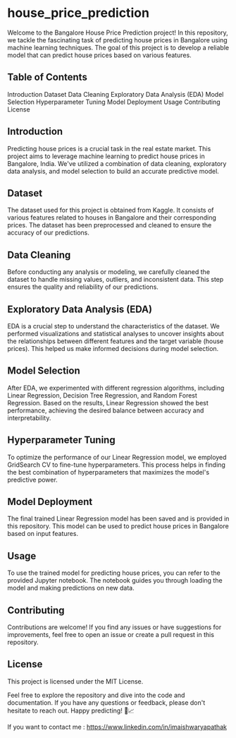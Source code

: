 # house_price_prediction
Welcome to the Bangalore House Price Prediction project! In this repository, we tackle the fascinating task of predicting house prices in Bangalore using machine learning techniques. The goal of this project is to develop a reliable model that can predict house prices based on various features.

## Table of Contents
Introduction
Dataset
Data Cleaning
Exploratory Data Analysis (EDA)
Model Selection
Hyperparameter Tuning
Model Deployment
Usage
Contributing
License
## Introduction
Predicting house prices is a crucial task in the real estate market. This project aims to leverage machine learning to predict house prices in Bangalore, India. We've utilized a combination of data cleaning, exploratory data analysis, and model selection to build an accurate predictive model.

## Dataset
The dataset used for this project is obtained from Kaggle. It consists of various features related to houses in Bangalore and their corresponding prices. The dataset has been preprocessed and cleaned to ensure the accuracy of our predictions.

## Data Cleaning
Before conducting any analysis or modeling, we carefully cleaned the dataset to handle missing values, outliers, and inconsistent data. This step ensures the quality and reliability of our predictions.

## Exploratory Data Analysis (EDA)
EDA is a crucial step to understand the characteristics of the dataset. We performed visualizations and statistical analyses to uncover insights about the relationships between different features and the target variable (house prices). This helped us make informed decisions during model selection.

## Model Selection
After EDA, we experimented with different regression algorithms, including Linear Regression, Decision Tree Regression, and Random Forest Regression. Based on the results, Linear Regression showed the best performance, achieving the desired balance between accuracy and interpretability.

## Hyperparameter Tuning
To optimize the performance of our Linear Regression model, we employed GridSearch CV to fine-tune hyperparameters. This process helps in finding the best combination of hyperparameters that maximizes the model's predictive power.

## Model Deployment
The final trained Linear Regression model has been saved and is provided in this repository. This model can be used to predict house prices in Bangalore based on input features.

## Usage
To use the trained model for predicting house prices, you can refer to the provided Jupyter notebook. The notebook guides you through loading the model and making predictions on new data.

## Contributing
Contributions are welcome! If you find any issues or have suggestions for improvements, feel free to open an issue or create a pull request in this repository.

## License
This project is licensed under the MIT License.

Feel free to explore the repository and dive into the code and documentation. If you have any questions or feedback, please don't hesitate to reach out. Happy predicting! 🏡📈

If you want to contact me : https://www.linkedin.com/in/imaishwaryapathak
